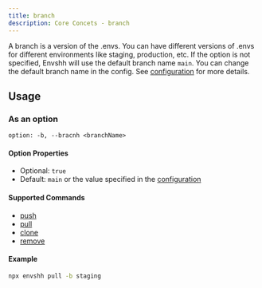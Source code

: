```yaml
---
title: branch
description: Core Concets - branch
---
```


A branch is a version of the .envs. You can have different versions of .envs for different environments like staging, production, etc. If the option is not specified, Envshh will use the default branch name `main`. You can change the default branch name in the config. See [configuration](/configuration) for more details.

## Usage

### As an option

`option: -b, --bracnh <branchName>`

#### Option Properties

- Optional: `true`
- Default: `main` or the value specified in the [configuration](/configuration)

#### Supported Commands

- [push](/commands/01-push)
- [pull](/commands/02-pull)
- [clone](/commands/05-clone)
- [remove](/commands/06-remove)

#### Example

  ```sh
  npx envshh pull -b staging
  ```
